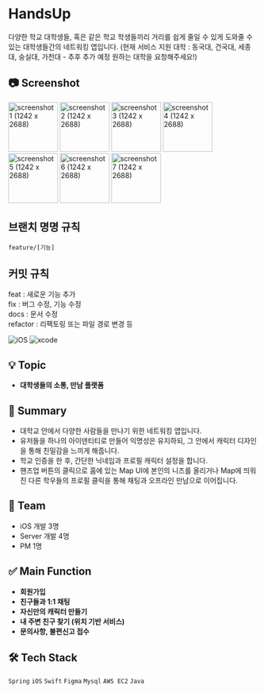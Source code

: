 # HandsUp
다양한 학교 대학생들, 혹은 같은 학교 학생들끼리 거리를 쉽게 줄일 수 있게 도와줄 수 있는 대학생들간의 네트워킹 앱입니다. 
(현재 서비스 지원 대학 : 동국대, 건국대, 세종대, 숭실대, 가천대 - 추후 추가 예정 원하는 대학을 요청해주세요!)

## 📷 Screenshot
<p>
<img width="100" alt="screenshot 1 (1242 x 2688)" src="https://github.com/Eunice991217/HandsUp-iOS/assets/101406317/df3d228f-bea7-46a3-b038-a031cc42403c">
<img width="100" alt="screenshot 2 (1242 x 2688)" src="https://github.com/Eunice991217/HandsUp-iOS/assets/101406317/f2095631-b1dc-42ce-9a25-5e844401a4a8">
<img width="100" alt="screenshot 3 (1242 x 2688)" src="https://github.com/Eunice991217/HandsUp-iOS/assets/101406317/8177a79d-9c09-4147-af35-de8edcbd79e8">
<img width="100" alt="screenshot 4 (1242 x 2688)" src="https://github.com/Eunice991217/HandsUp-iOS/assets/101406317/fefa1a0c-cbe2-4ef1-885c-d6c3032ea7ee">
<img width="100" alt="screenshot 5 (1242 x 2688)" src="https://github.com/Eunice991217/HandsUp-iOS/assets/101406317/099b658b-ae25-4dab-bc25-6b4bfe26505a">
<img width="100" alt="screenshot 6 (1242 x 2688)" src="https://github.com/Eunice991217/HandsUp-iOS/assets/101406317/d9d72044-eb4a-4a28-ad73-efdf703dacf4">
<img width="100" alt="screenshot 7 (1242 x 2688)" src="https://github.com/Eunice991217/HandsUp-iOS/assets/101406317/216fb8ec-6725-4b04-b148-e4efb19c8a7c">
</p>

## 브랜치 명명 규칙

`feature/[기능]`

## 커밋 규칙

feat : 새로운 기능 추가  
fix : 버그 수정, 기능 수정  
docs : 문서 수정  
refactor : 리팩토링 또는 파일 경로 변경 등  

![iOS](https://img.shields.io/badge/iOS-000000?style=for-the-badge&logo=ios&logoColor=white)
![xcode](https://img.shields.io/badge/Xcode-007ACC?style=for-the-badge&logo=Xcode&logoColor=white)

## 💡 Topic

- **대학생들의 소통, 만남 플랫폼** 

## 📝 Summary 

- 대학교 안에서 다양한 사람들을 만나기 위한 네트워킹 앱입니다.
- 유저들을 하나의 아이덴티티로 만들어 익명성은 유지하되, 그 안에서 캐릭터 디자인을 통해 친밀감을 느끼게 해줍니다.
- 학교 인증을 한 후, 간단한 닉네임과 프로필 캐릭터 설정을 합니다.
- 핸즈업 버튼의 클릭으로 홈에 있는 Map UI에 본인의 니즈를 올리거나 Map에 띄워진 다른 학우들의 프로필 클릭을 통해 채팅과 오프라인 만남으로 이어집니다.

## 👥 Team 

- iOS 개발 3명 
- Server 개발 4명 
- PM 1명 

## ✅ Main Function 

- **회원가입** 
- **친구들과 1:1 채팅** 
- **자신만의 캐릭터 만들기** 
- **내 주변 친구 찾기 (위치 기반 서비스)** 
- **문의사항, 불편신고 접수** 

## 🛠️ Tech Stack

 `Spring`  `iOS` `Swift` `Figma`  `Mysql` `AWS EC2` `Java`
 
